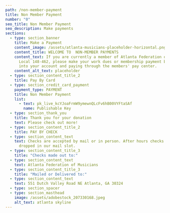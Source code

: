 ```yaml
---
path: /non-member-payment
title: Non Member Payment
number: "0"
seo_title: Non Member Payment
seo_description: Make payments
sections:
  - type: section_banner
    title: Make a Payment
    content_image: /assets/atlanta-musicians-placeholder-horizontal.png
    content_title: WELCOME TO  NON-MEMBER PAYMENTS
    content_text: If you are currently a member of Atlanta Federation of Musicians
      Local 148-462, please make your work dues or membership payment by logging
      into your account and paying through the members' pay center.
    content_alt_text: placeholder
  - type: section_content_title_2
    title: Pay By Card
  - type: section_credit_card_payment
    payment_type: PAYMENT
    title: Non Member Payment
    list:
      - text: pk_live_kcYJoaFrmW9ymewnQLcFv6hB00VYFtaSAf
        name: Publishable Key
  - type: section_thank_you
    title: Thank you for your donation
    text: Please check out more!
  - type: section_content_title_2
    title: PAY BY CHECK
  - type: section_content_text
    text: Checks are accepted by mail or in person. After hours checks may be
      dropped in our mail slot.
  - type: section_content_title_3
    title: "Checks made out to:"
  - type: section_content_text
    text: Atlanta Federation of Musicians
  - type: section_content_title_3
    title: "Mailed or Delivered to:"
  - type: section_content_text
    text: 551 Dutch Valley Road NE Atlanta, GA 30324
  - type: section_spacer
  - type: section_masthead
    image: /assets/adobestock_207330168.jpeg
    alt_text: atlanta skyline
---
```

